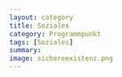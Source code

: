 ```yaml
---
layout: category
title: Soziales
category: Programmpunkt
tags: [Soziales]
summary: 
image: sichereexistenz.png
---
```

